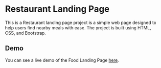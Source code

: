 # Restaurant Landing Page

This is a Restaurant landing page project is a simple web page designed to help users find nearby meals with ease. The project is built using HTML, CSS, and Bootstrap.

## Demo

You can see a live demo of the Food Landing Page [here](https://restaurant-landing-page-zeta-ten.vercel.app/).

